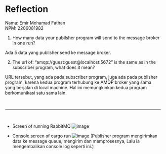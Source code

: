 # Reflection

Nama: Emir Mohamad Fathan <br>
NPM: 2206081982 <br>

1. How many data your publlsher program will send to the message broker in one 
run?

Ada 5 data yang publisher send ke message broker.

2. The url of: “amqp://guest:guest@localhost:5672” is the same as in the subscriber 
program, what does it mean?

URL tersebut, yang ada pada subscriber program, juga ada pada publisher program, karena kedua program terhubung ke AMQP broker yang sama yang berjalan di local machine. Hal ini memungkinkan kedua program berkomunikasi satu sama lain.

<br>
<hr>
<br>

- Screen of running RabbitMQ
![image](https://github.com/brofathan/tutorial-publisher/assets/45114836/c36d4bfa-4f2f-40e9-91b0-94029d97132c)

- Console screen of cargo run
![image](https://github.com/brofathan/tutorial-publisher/assets/45114836/268e78d5-3b58-4d33-b0ce-c0e5e1727989)
(Publisher program mengirimkan data ke message queue, mengirim dan memprosesnya, Lalu ia mengembalikan console log seperti ini.)

